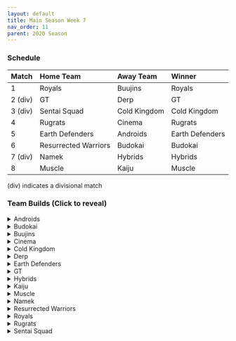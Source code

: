 ```yaml
---
layout: default
title: Main Season Week 7
nav_order: 11
parent: 2020 Season
---
```

### Schedule

|Match          |  Home Team            | Away Team        | Winner          |
| :-------------| :---------------------| :----------------| :---------------|
| 1             | Royals                | Buujins          | Royals          |
| 2 (div)       | GT                    | Derp             | GT              |
| 3 (div)       | Sentai Squad          | Cold Kingdom     | Cold Kingdom    |
| 4             | Rugrats               | Cinema           | Rugrats         |
| 5             | Earth Defenders       | Androids         | Earth Defenders |
| 6             | Resurrected Warriors  | Budokai          | Budokai         |
| 7 (div)       | Namek                 | Hybrids          | Hybrids         | 
| 8             | Muscle                | Kaiju            | Muscle          |

(div) indicates a divisional match

### Team Builds (Click to reveal)

<details>
  <summary>Androids</summary>
  <br />
<br />Home Map: Glacier
<br />Music: Boss Ganges
<br />Weekly Bench: Super 17
<br />Boost Store: Rising Fighting Spirit on Android 17 (1 Zeni)

* Android 17
   * Costume 2
   * Super +2, Ki - 1 (1)
   * Launch's Support (2)
   * Quick Fast Attack (1)
   * Indignation (1)
   * Fighting Spirit (1)
   * Serious (1)
   * Rising Fighting Spirit (Boost)
   * Ginyu AI
 
* Android 19:
   * Defense +2 (2)
   * Power of Rage (2)
   * Master Throw (1)
   * Light Body (1)
   * Latent Energy (1)
   * Majin Buu AI
 
* Cell (Perfect Form):
   * Costume 2
   * Attack +1 (1)
   * Eternal Life (4)
   * Indignation (1)
   * Savior (1)
   * Broly's Ring (Limiter)
   * Cell AI
 
* Android 16:
   * Attack +2, Defense -1 (1)
   * Quick Fast Attack (1)
   * Master Throw (1)
   * Light Body (1)
   * Serious (1)
   * Latent Energy (1)
   * Savior (1)
   

</details>

<details>
  <summary>Budokai</summary>

<br />
<br />Home Map: Planet Namek
<br />Music: Boss Battle Rock
<br />Weekly bench: Nam
<br />Boosts: None

* Cyborg Tao
   * Ki +2/Super -1 (1)
   * Serious (1)
   * Quick Fast Attack (1)
   * Combo Master (1)
   * Light Body (1)
   * Power of Rage (2)
   * Cell Ai
 
* Kid Goku
   * Attack +2 Defense -1 (1)
   * Fighting Spirit (1)
   * Quick Fast Attack (1)
   * Eternal Life (4)
   * Trunks AI
 
* End Goku (SSJ) (costume 2)
   * Ki+1 (1)
   * Fighting Spirit (1)
   * Indignation (1)
   * Savior (1)
   * Light Body (1)
   * Launch's Support (2)
   * Broly's Ring (Limiter)
   * Chiaotzu Ai
 
* Early Goku
   * Super +1 (1)
   * Indignation (1)
   * Savior(1)
   * Launch's Support (2)
   * Dende's Healing (2)
   * Tien AI


</details>

<details>
  <summary>Buujins</summary>
<br />
<br /> Home Map: Supreme Kai's World
<br />Music: Nanshan
<br />Bench: Super 17
<br />Boosts: None

* Majuub
   * Attack +1 (1)
   * Latent Energy! (1)
   * Quick Fast Attack (1)
   * Launch's Support (2)
   * Indignation! (1)
   * Light Body (1)
   * Ginyu AI
 
* Kid Buu
   * Defense +3 Attack -1 (2)
   * Launch's Support (2)
   * Indignation! (1)
   * Fighting Spirit! (1)
   * Savior (1)
   * Tien AI
 
* Majin Buu
   * Ki +2 Super -1 (1)
   * Savior (1)
   * Light Body (1)
   * Eternal Life (4)
   * Yajirobe AI
 
* Evil Buu
   * Defense +2 (2)
   * Dende's Healing (2)
   * Latent Energy! (1)
   * Serious! (1)
   * Fighting Spirit! (1)
   * Cell AI


</details>

<details>
  <summary>Cinema</summary>
<br />  
<br />Home Map: Hell
<br />Music: Warlord F
<br />Bench: Fasha
<br />Boosts: None

* Garlic Jr. (Base Form)
   * Attack +1 (1)
   * Launch's Support (2)
   * Dende's Healing (2)
   * Fighting Spirit! (1)
   * Indignation! (1)
   * Broly's Ring (Limiter)
   * Krillin AI
 
* Turles
   * Defense +3 Attack -1 (2)
   * Eternal Life (4)
   * Fighting Spirit! (1)
   * Tien AI
 
* Zangya
   * Ki +1 (1)
   * Master Blast (1)
   * Dragon Spirit (2)
   * Exquisite Skill (1)
   * Savior (1)
   * Indignation! (1)
   * Ginyu AI
 
* Gogeta
   * Ki +2 Super -1 (1)
   * Tension Up (2)
   * Launch’s Support (2)
   * Serious! (1)
   * Savior (1)
   * Frieza AI


</details>

<details>
  <summary>Cold Kingdom </summary>
  <br />
<br />Home Map: Broly's Planet
<br />Music: Paranoia
<br />Bench: Recoome
<br />Boosts:Attack +1(4 zeni),
             Super +1(4 Zeni)

* Meta Cooler
   * Defense +2(2)
   * Serious(1)
   * Tension Up(2)
   * Dende’s Healing(2)
   * Attack +1(Boost)
   * Trunks AI
 
* First Form Cooler - Costume 2
   * Ki +1(1)
   * Indignation (1)
   * Savior (1)
   * Launches Support(2)
   * Power of Rage(2)
   * Super +1(BOOST)
   * Limiter(Free)
   * Yajirobe AI
 
* 3rd Form Freeza
   * Ki +2 Super -1(1)
   * Launches Support(2)
   * Dragon Power(3)
   * Indignation(1)
   * Freeza AI
 
* King Cold
   * Attack +1(1)
   * Serious (1)
   * Quick fast Attack (1)
   * Eternal Life(4)
   * Trunks AI


</details>

<details>
  <summary>Derp</summary>
<br />  
<br />Home Map: Penguin Village
<br />Music: War Begins
<br />Bench: Gero
<br />Boosts: Attack +1 - 4 Zeni, Ki + 1 - 4 Zeni

* Salza
   * Defense +2 (2)
   * Eternal Life (4)
   * Serious (1)
   * Attack +1 [Boost Store] - 4 Zeni
   * Piccolo AI
 
* Kibito Kai
   * Attack + 2 Defense +1 (1)
   * Serious (1)
   * Quick Fast Attacks (1)
   * Dende's Healing (2)
   * Launch Support (2)
   * Goku AI
 
* Hercule
   * Super +1 (1)
   * Indignation (1)
   * Fighting Spirit (1)
   * Savior (1)
   * Dragon Power (3)
   * Ki + 1 [Boost Store] - 4 Zeni
   * Tien AI
 
* Devilman
   * Ki +1 (1)
   * Indignation (1)
   * Fighting Spirit (1)
   * Savior (1)
   * Quick Fast Attacks (1)
   * Power of Rage (2)
   * Krillin AI


</details>

<details>
  <summary>Earth Defenders</summary>
  <br />
<br />Home Map: Mt. Paozu
<br />Music: Aether
<br />Bench: Mid Goku
<br />Boosts: None

* SSJ1 Mid Vegeta 
   * Attack +2 Defense -1 (1)
   * Dende's Healing (2)
   * Fighting Spirit (1)
   * Serious (1)
   * Power of Rage (2)
   * Limiter (Free)
   * Trunks AI
 
* Yamcha
   * Defense +3 Attack -1 (2)
   * Dragon Power (3)
   * Latent Energy (1)
   * Quick Fast Attack (1)
   * Tien AI
 
* Krillin
   * Attack +1 (1)
   * Dende's Healing (2)
   * Indomitable Fighting Spirit (2)
   * Serious (1)
   * Quick Fast Attack (1)
   * Trunks AI
 
* Tien
   * Costume 2
   * Defense +2 (2)
   * Eternal Life (4)
   * Latent Energy! (1)
   * Yajirobe AI


</details>

<details>
  <summary>GT</summary>
<br />  
<br />Home Map: Kings Castle
<br />Music: Turbulence
<br />Bench: Pan
<br />Boosts: None

* Syn - Costume 2
   * Defense +3/Attack-1 (2)
   * Latent Energy (1)
   * Eternal Life (4)
   * Broly's Ring (Free)
   * AI - Frieza
 
* SSJ4 Vegeta
   * Ki +2/Super -1 (1)
   * Launchs Support (2)
   * Rush Blast 3 (3)
   * Savior (1)
   * Broly's Ring (Free)
   * AI - Yajirobe
 
* SSJ3 Goku
   * Attack +2/Defense-1 (1)
   * Quick Fast Attack (1)
   * Serious (1)
   * Light Body (1)
   * Savior (1)
   * Dende's Healing (2)
   * Broly's Ring (Free)
   * AI - Cell
 
* Super Baby 1
   * Defense +2 (2)
   * Dende's Healing (2)
   * Dragon Spirit (2)
   * Serious (1)
   * AI - Piccolo


</details>

<details>
  <summary>Hybrids</summary>
<br />  
<br />Home Map: Wastelands
<br />Music: Dragon Castle
<br />Bench: Sword Trunks
<br />Boosts: Attack +1 (4 Zeni),
              Super +1 (4 Zeni)
              
* Ultimate Gohan
   * Attack +2 Defense -1 (1)
   * Attack +1 (Boost)
   * Serious (1)
   * Quick Fast Attack (1)
   * Eternal Life (4)
   * Majin Buu Ai
 
* Kid Gohan
   * Costume 2
   * Defense +3, Attack -1 (2)
   * Latent Energy (1)
   * Serious (1)
   * Quick Fast Attack (1)
   * Dendes Healing (2)
   * Trunks AI
 
* Future Gohan (SSJ)
   * Ki +1 (1)
   * Fighting Spirit (1)
   * Latent Energy (1)
   * Indignation (1)
   * Savior (1)
   * Kibito's Secret Art (2)
   * Frieza Ai
 
* Teen Gohan (SSJ)
   * Costume 3
   * Super +2, Ki-1 (1)
   * Super +1 (Boost)
   * Indignation (1)
   * Fighting Spirit (1)
   * Launch’s Support (2)
   * Dende's Healing (2)
   * Chiaotzu Ai


</details>

<details>
  <summary>Kaiju</summary>
<br />  
<br />Home Map: Rocky Area
<br />Music: Crongus
<br />Bench: Bardock
<br />Boosts: None

* Scouter Vegeta
   * Super +2 Ki - 1 (1)
   * Indignation (1)
   * Fighting Spirit (1)
   * Launch Support (2)
   * Power of Rage (2)
   * Chaoitzu Ai
 
* Nappa
   * Costume 2
   * Defense +3 Attack -1 (2)
   * Fighting spirit (1)
   * Savior (1)
   * Latent Energy (1)
   * Dende's Healing (2)
   * Yajirobe Ai
 
* King Vegeta
   * Defense +2 (2)
   * Savior (1)
   * Eternal Life (4)
   * Yajirobe Ai
 
* Raditz
   * Ki +1 (1)
   * Indignation (1)
   * Latent Energy (1)
   * Kibito's Secret Art (2)
   * Power of Rage (2)
   * Goku Ai


</details>

<details>
  <summary>Muscle</summary>
<br />  
<br />Home Map: Muscle Tower
<br />Music: Epic Boss Fight
<br />Bench: Broly
<br />Boosts: None

* SSJ Trunks (Costume 2)
   * Attack +2 Def -1 (1)
   * Dende's Healing (2)
   * Power of Rage (2)
   * Serious (1)
   * Quick Fast Attack (1)
   * Goku AI
 
* Bojack
   * Ki +2 Sup -1 (1)
   * Launch's Support (2)
   * Kibito's Secret Arts (2)
   * Savior (1)
   * Light Body (1)
   * Tien AI
 
* Android 13
   * Attack+1 (1)
   * Dende's Healing (2)
   * Tension Up (2)
   * Fighting Spirit (1)
   * Serious (1)
   * Goku AI
 
* Master Roshi (Costume 3)
   * Ki+1 (1)
   * Indignation (1)
   * Savior
   * Kibito Secret Art (2)
   * Power of Rage (2)
   * Ginyu AI


</details>

<details>
  <summary>Namek</summary>
<br />  
<br />Home Map: Kami's Lookout
<br />Music: Fight me if you can
<br />Bench: King Piccolo
<br />Boosts: Serious (3z)

* Tambourine
   * Attack+1 (1)
   * Dende's Healing (2)
   * Latent Energy (1)
   * Serious (1)
   * Light Body (1)
   * Quick Fast Attack (1)
   * Trunks ai
 
* Nail
   * Defense+3, Attack-1 (2)
   * Eternal Life (4)
   * Fighting Spirit (1)
   * Serious (Boost)
   * Chiaotzu ai
 
* Nuova
   * Super+1 (1)
   * Launch's Support (2)
   * Power of Rage (2)
   * Indignation (1)
   * Fighting Spirit (1)
   * Tien ai
 
* Late Piccolo
   * Defense+2 (2)
   * Dende's Healing (2)
   * Serious (1)
   * Light body (1)
   * Quick Fast Attack (1)
   * Trunks ai


</details>

<details>
  <summary>Resurrected Warriors</summary>
<br />  
<br />Home Map: Desert
<br />Music: Action Fight
<br />Bench: End Vegeta
<br />Boosts: None

* Eighter
   * Costume 1
   * Defense +3 Attack -1 (2)
   * Hi Tension (3)
   * Light Body (1)
   * Rising Fighting Spirit (1)
   * Cell AI
 
* Early Piccolo
   * Costume 2
   * Super +1 (1)
   * Savior (1)
   * Power Of Rage (2)
   * Indignation (1)
   * Launch Support (2)
   * Frieza AI
 
* Videl
   * costume 3
   * Attack +1 (1)
   * Serious (1)
   * Launchs Support (2)
   * Power Of Rage (2)
   * Quick Fast Attack (1)
   * Krillin Ai
 
* Android 18
   * Costume 3 
   * Super +2 ki down 1 (1)
   * Hi Tension (3)
   * Kibitos Secret Art (2)
   * Savior (1)
   * Yajirobe Ai


</details>


<details>
  <summary>Royals</summary>
<br />  
<br />Home Map: Hyperbolic Time Chamber
<br />Music: Thunder
<br />Bench: Pilaf
<br />Boosts: None

* Slug
   * Defense +3 Attack -1 (2)
   * Rising Fighting Spirit (1)
   * Latent Energy (1)
   * Fighting Spirit (1)
   * Dende's Healing (2)
   * Yajorobe AI
 
* Mecha Frieza
   * Ki +2 Super -1 (1)
   * Savior (1)
   * Indignation (1)
   * Dende's Healing (2)
   * Kibitos Secret Art (2)
   * Vegeta AI
 
* Dabura
   * Ki +1 (1)
   * Master Blast (1)
   * Fighting Spirit (1)
   * Indignation (1)
   * Savior (1)
   * Launch's Support (2)
   * Default Ai
 
* Majin Vegeta
   * Attack +2 Defense -1 (1)
   * Latent Energy (1)
   * Serious (1)
   * Eternal Life (4)
   * Chiaotzu AI


</details>

<details>
  <summary>Rugrats</summary>
<br />  
<br />Home Map: City Ruins
<br />Music: Nanga-F
<br />Bench: Goten
<br />Boosts: None

* Cell Jr.
   * Defense +3 Attack -1 (2)
   * Quick Fast Attack (1)
   * Latent Energy (1)
   * Serious (1)
   * Dendes Healing (2)
   * Krillin AI
 
* Kid Trunks (costume 2)
   * Ki +2 Super -1 (1)
   * Eternal Life (4)
   * Indignation (1)
   * Savior (1)
   * Broly's Ring (limiter)
   * Chaiotzu AI
 
* Saibaman
   * Defense +2 Attack -1 (1)
   * Latent Energy (1)
   * Unleash Ki (1)
   * Serious (1)
   * Hatred of Saiyans (1)
   * Quick Fast Attack (1)
   * Exquisite Skill (1)
   * Ginyu AI
 
* Arale (costume 2)
   * Super +2 Ki -1 (1)
   * Power of Rage (2)
   * Tension Up (2)
   * Savior (1)
   * Light Body (1)
   * Yajirobe AI


</details>

<details>
  <summary>Sentai Squad</summary>
<br />  
<br />Home Map: Frieza's Ship
<br />Music: Hurricane
<br />Bench: Jeice 
<br />Boosts: Attack +1, Super +1, Power of Rage (11z)

* Saiyawoman
   * [Costume 2]
   * Defense +2 (2)
   * Launch's Support (2)
   * Latent Energy (1)
   * Serious! (1)
   * Indignation (1)
   * Power of Rage [Boost]
   * Cell AI
 
* Captain Ginyu
   * [Costume 2]
   * Attack +1 (1)
   * Dende's Healing (2)
   * Light Body (1)
   * Fighting Spirit (1)
   * Quick Fast Attack (1)
   * Serious! (1)
   * Goku AI
 
* Burter
   * [Costume 1]
   * Defense +3 Attack -1 (2)
   * Dende's Healing (2)
   * Power of Rage (2)
   * Savior (1)
   * Attack +1 [Boost]
   * Majin Buu AI
 
* Saiyaman
   * [Costume 2]
   * Ki +1 (1)
   * Power of Rage (2)
   * Launch's Support (2)
   * Light Body (1)
   * Savior (1)
   * Super +1 [Boost]
   * Tien AI


</details>